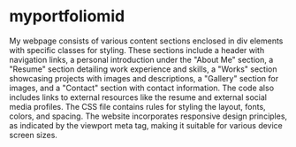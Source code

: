 # myportfoliomid
My webpage consists of various content sections enclosed in div elements with specific classes for styling. 
These sections include a header with navigation links, a personal introduction under the "About Me" section,
a "Resume" section detailing work experience and skills, a "Works" section showcasing projects with images
and descriptions, a "Gallery" section for images, and a "Contact" section with contact information. 
The code also includes links to external resources like the resume and external social media profiles.
The CSS file contains rules for styling the layout, fonts, colors, and spacing. The website incorporates
responsive design principles, as indicated by the viewport meta tag, making it suitable for various device screen sizes. 
